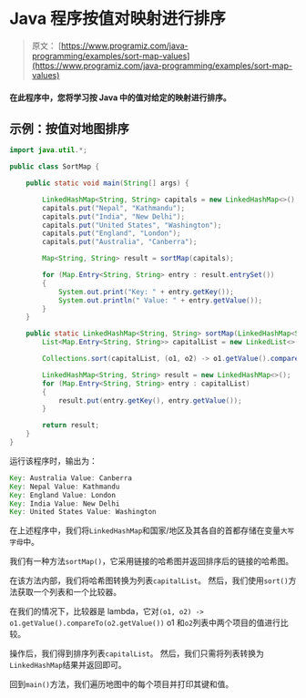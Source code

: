 # Java 程序按值对映射进行排序

> 原文： [https://www.programiz.com/java-programming/examples/sort-map-values](https://www.programiz.com/java-programming/examples/sort-map-values)

#### 在此程序中，您将学习按 Java 中的值对给定的映射进行排序。

## 示例：按值对地图排序

```java
import java.util.*;

public class SortMap {

    public static void main(String[] args) {

        LinkedHashMap<String, String> capitals = new LinkedHashMap<>();
        capitals.put("Nepal", "Kathmandu");
        capitals.put("India", "New Delhi");
        capitals.put("United States", "Washington");
        capitals.put("England", "London");
        capitals.put("Australia", "Canberra");

        Map<String, String> result = sortMap(capitals);

        for (Map.Entry<String, String> entry : result.entrySet())
        {
            System.out.print("Key: " + entry.getKey());
            System.out.println(" Value: " + entry.getValue());
        }
    }

    public static LinkedHashMap<String, String> sortMap(LinkedHashMap<String, String> map) {
        List<Map.Entry<String, String>> capitalList = new LinkedList<>(map.entrySet());

        Collections.sort(capitalList, (o1, o2) -> o1.getValue().compareTo(o2.getValue()));

        LinkedHashMap<String, String> result = new LinkedHashMap<>();
        for (Map.Entry<String, String> entry : capitalList)
        {
            result.put(entry.getKey(), entry.getValue());
        }

        return result;
    }
}
```

运行该程序时，输出为：

```java
Key: Australia Value: Canberra
Key: Nepal Value: Kathmandu
Key: England Value: London
Key: India Value: New Delhi
Key: United States Value: Washington
```

在上述程序中，我们将`LinkedHashMap`和国家/地区及其各自的首都存储在变量`大写字母`中。

我们有一种方法`sortMap()`，它采用链接的哈希图并返回排序后的链接的哈希图。

在该方法内部，我们将哈希图转换为列表`capitalList`。 然后，我们使用`sort()`方法获取一个列表和一个比较器。

在我们的情况下，比较器是 lambda，它对`(o1, o2) -> o1.getValue().compareTo(o2.getValue())` o1 和`o2`列表中两个项目的值进行比较。

操作后，我们得到排序列表`capitalList`。 然后，我们只需将列表转换为`LinkedHashMap`结果并返回即可。

回到`main()`方法，我们遍历地图中的每个项目并打印其键和值。